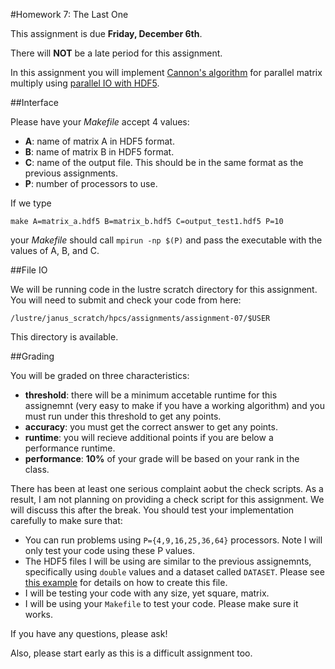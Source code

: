 #Homework 7: The Last One

This assignment is due **Friday, December 6th**.

There will **NOT** be a late period for this assignment.

In this assignment you will implement [Cannon's algorithm](http://en.wikipedia.org/wiki/Cannon's_algorithm) for parallel matrix multiply using [parallel IO with HDF5](http://www.nersc.gov/users/training/online-tutorials/introduction-to-scientific-i-o/?show_all=1#toc-anchor-4). 

##Interface

Please have your *Makefile* accept 4 values:

- **A**: name of matrix A in HDF5 format.
- **B**: name of matrix B in HDF5 format.
- **C**: name of the output file.  This should be in the same format as the previous assignments.
- **P**: number of processors to use.

If we type

	make A=matrix_a.hdf5 B=matrix_b.hdf5 C=output_test1.hdf5 P=10

your *Makefile* should call `mpirun -np $(P)` and pass the executable with the values of A, B, and C. 

##File IO

We will be running code in the lustre scratch directory for this assignment.  You will need to submit and check your code from here:

	/lustre/janus_scratch/hpcs/assignments/assignment-07/$USER

This directory is available.

##Grading

You will be graded on three characteristics:

- **threshold**: there will be a minimum accetable runtime for this assignemnt (very easy to make if you have a working algorithm) and you must run under this threshold to get any points.
- **accuracy**: you must get the correct answer to get any points.
- **runtime**: you will recieve additional points if you are below a performance runtime.
- **performance**: **10%** of your grade will be based on your rank in the class.

There has been at least one serious complaint aobut the check scripts.  As a result, I am not planning on providing a check script for this assignment.  We will discuss this after the break.  You should test your implementation carefully to make sure that:

- You can run problems using `P={4,9,16,25,36,64}` processors.  Note I will only test your code using these P values.
- The HDF5 files I will be using are similar to the previous assignemnts, specifically using `double` values and a dataset called `DATASET`. Please see [this example](https://github.com/ResearchComputing/HPSC-Fall-2013/blob/master/lab/lab-12-file_io/create_file.py) for details on how to create this file.
- I will be testing your code with any size, yet square, matrix.
- I will be using your `Makefile` to test your code.  Please make sure it works.

If you have any questions, please ask!

Also, please start early as this  is a difficult assignment too.




